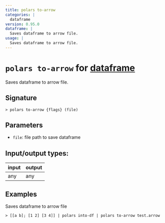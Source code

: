 ```yaml
---
title: polars to-arrow
categories: |
  dataframe
version: 0.95.0
dataframe: |
  Saves dataframe to arrow file.
usage: |
  Saves dataframe to arrow file.
---
```

<!-- This file is automatically generated. Please edit the command in https://github.com/nushell/nushell instead. -->

# `polars to-arrow` for [dataframe](/commands/categories/dataframe.md)

<div class='command-title'>Saves dataframe to arrow file.</div>

## Signature

```> polars to-arrow {flags} (file)```

## Parameters

 -  `file`: file path to save dataframe


## Input/output types:

| input | output |
| ----- | ------ |
| any   | any    |

## Examples

Saves dataframe to arrow file
```nu
> [[a b]; [1 2] [3 4]] | polars into-df | polars to-arrow test.arrow

```
